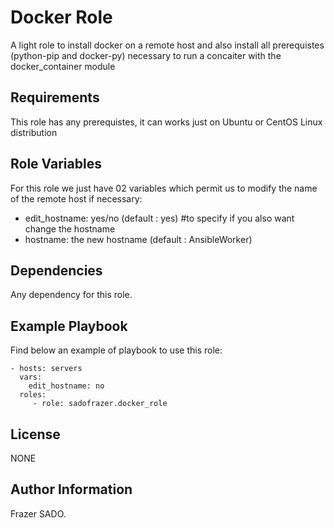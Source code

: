 Docker Role
=========

A light role to install docker on a remote host and also install all prerequistes (python-pip and docker-py) necessary to run a concaiter with the docker_container module 

Requirements
------------
This role has any prerequistes, it can works just on Ubuntu or CentOS Linux distribution

Role Variables
--------------

For this role we just have 02 variables which permit us to modify the name of the remote host if necessary:

  - edit_hostname: yes/no (default : yes) #to specify if you also want change the hostname
  - hostname: the new hostname (default : AnsibleWorker)

Dependencies
------------

Any dependency for this role.

Example Playbook
----------------

Find below an example of playbook to use this role:

    - hosts: servers
      vars:
        edit_hostname: no
      roles:
         - role: sadofrazer.docker_role

License
-------

NONE

Author Information
------------------

Frazer SADO.
